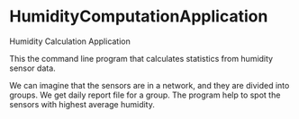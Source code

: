 # HumidityComputationApplication
Humidity Calculation Application

This the command line program that calculates statistics from humidity sensor data.

We can imagine that the sensors are in a network, and they are divided into groups. 
We get daily report file for a group. 
The program help to spot the sensors with highest average humidity.
